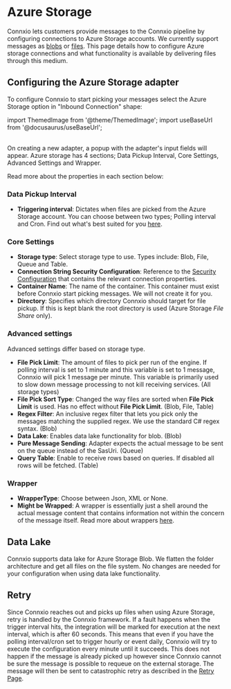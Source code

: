 # Azure Storage

Connxio lets customers provide messages to the Connxio pipeline by configuring connections to Azure Storage accounts. We currently support messages as [blobs](https://azure.microsoft.com/en-us/services/storage/blobs/) or [files](https://docs.microsoft.com/en-us/azure/storage/files/storage-how-to-create-file-share?tabs=azure-portal). This page details how to configure Azure storage connections and what functionality is available by delivering files through this medium.

## Configuring the Azure Storage adapter

To configure Connxio to start picking your messages select the Azure Storage option in "Inbound Connection" shape:

import ThemedImage from '@theme/ThemedImage';
import useBaseUrl from '@docusaurus/useBaseUrl';

<div style={{maxWidth: '400px'}}>
  <ThemedImage
    alt="Configuring inbound connection"
    sources={{
      light: useBaseUrl('/img/docs/inbound-connection-light.webp'),
      dark: useBaseUrl('/img/docs/inbound-connection-dark.webp#dark-only'),
    }}
  />
</div>

<br />
On creating a new adapter, a popup with the adapter's input fields will appear.
Azure storage has 4 sections; Data Pickup Interval, Core Settings, Advanced Settings and Wrapper.

<div style={{maxWidth: '400px'}}>
  <ThemedImage
    alt="properties"
    sources={{
      light: useBaseUrl('/img/docs/inbound/sections-light.webp'),
      dark: useBaseUrl('/img/docs/inbound/sections-dark.webp#dark-only'),
    }}
  />
</div>

Read more about the properties in each section below:

### Data Pickup Interval

<div style={{maxWidth: '400px'}}>
  <ThemedImage
    alt="data pickup interval"
    sources={{
      light: useBaseUrl('/img/docs/inbound/trigger-interval-light.webp'),
      dark: useBaseUrl('/img/docs/inbound/trigger-interval-dark.webp#dark-only'),
    }}
  />
</div>
  
- **Triggering interval**: Dictates when files are picked from the Azure Storage account. You can choose between two types; Polling interval and Cron. Find out what's best suited for you [here](/integrations/triggering-interval).

### Core Settings
<div style={{maxWidth: '400px'}}>
  <ThemedImage
    alt="data pickup interval"
    sources={{
      light: useBaseUrl('/img/docs/inbound/azs-core-light.webp'),
      dark: useBaseUrl('/img/docs/inbound/azs-core-dark.webp#dark-only'),
    }}
  />
</div>

- **Storage type**: Select storage type to use. Types include: Blob, File, Queue and Table.
- **Connection String Security Configuration**: Reference to the [Security Configuration](/connxio-portal/security-configurations) that contains the relevant connection properties.
- **Container Name**: The name of the container. This container must exist before Connxio start picking messages. We will not create it for you.
- **Directory**: Specifies which directory Connxio should target for file pickup. If this is kept blank the root directory is used (Azure Storage _File Share_ only).

### Advanced settings

Advanced settings differ based on storage type.
<div style={{maxWidth: '400px'}}>
  <ThemedImage
    alt="data pickup interval"
    sources={{
      light: useBaseUrl('/img/docs/inbound/azs-advanced-light.webp'),
      dark: useBaseUrl('/img/docs/inbound/azs-advanced-dark.webp#dark-only'),
    }}
  />
</div>

- **File Pick Limit**: The amount of files to pick per run of the engine. If polling interval is set to 1 minute and this variable is set to 1 message, Connxio will pick 1 message per minute. This variable is primarily used to slow down message processing to not kill receiving services. (All storage types)
- **File Pick Sort Type**: Changed the way files are sorted when **File Pick Limit** is used. Has no effect without **File Pick Limit**. (Blob, File, Table)
- **Regex Filter**: An inclusive regex filter that lets you pick only the messages matching the supplied regex. We use the standard C# regex syntax. (Blob)
- **Data Lake**: Enables data lake functionality for blob. (Blob)
- **Pure Message Sending**: Adapter expects the actual message to be sent on the queue instead of the SasUri. (Queue)
- **Query Table**: Enable to receive rows based on queries. If disabled all rows will be fetched. (Table)

### Wrapper
<div style={{maxWidth: '400px'}}>
  <ThemedImage
    alt="data pickup interval"
    sources={{
      light: useBaseUrl('/img/docs/inbound/wrapper-light.webp'),
      dark: useBaseUrl('/img/docs/inbound/wrapper-dark.webp#dark-only'),
    }}
  />
</div>

- **WrapperType**: Choose between Json, XML or None.
- **Might be Wrapped**: A wrapper is essentially just a shell around the actual message content that contains information not within the concern of the message itself. Read more about wrappers [here](/interaction/wrappers).

## Data Lake

Connxio supports data lake for Azure Storage Blob. We flatten the folder architecture and get all files on the file system. No changes are needed for your configuration when using data lake functionality.

## Retry

Since Connxio reaches out and picks up files when using Azure Storage, retry is handled by the Connxio framework. If a fault happens when the trigger interval hits, the integration will be marked for execution at the next interval, which is after 60 seconds. This means that even if you have the polling interval/cron set to trigger hourly or event daily, Connxio will try to execute the configuration every minute until it succeeds. This does not happen if the message is already picked up however since Connxio cannot be sure the message is possible to requeue on the external storage. The message will then be sent to catastrophic retry as described in the [Retry Page](/integrations/retry).
